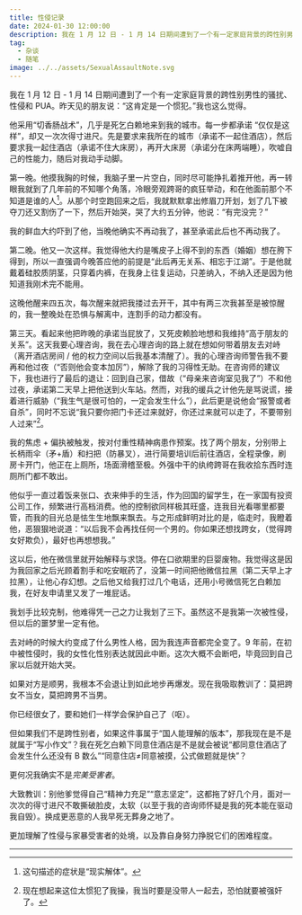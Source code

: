 ```yaml
---
title: 性侵记录
date: 2024-01-30 12:00:00
description: 我在 1 月 12 日 - 1 月 14 日期间遭到了一个有一定家庭背景的跨性别男性的骚扰、性侵和 PUA。朋友说：“这肯定是一个惯犯。”我也这么觉得。
tag:
  - 杂谈
  - 随笔
image: ../../assets/SexualAssaultNote.svg
---
```


我在 1 月 12 日 - 1 月 14 日期间遭到了一个有一定家庭背景的跨性别男性的骚扰、性侵和 PUA。昨天见的朋友说：“这肯定是一个惯犯。”我也这么觉得。

他采用“切香肠战术”，几乎是死乞白赖地来到我的城市。每一步都承诺 “仅仅是这样”，却又一次次得寸进尺。先是要求来我所在的城市（承诺不一起住酒店），然后要求我一起住酒店（承诺不住大床房），再开大床房（承诺分在床两端睡），吹嘘自己的性能力，随后对我动手动脚。

第一晚。他摸我胸的时候，我脑子里一片空白，同时尽可能挣扎着推开他，再一转眼我就到了几年前的不知哪个角落，冷眼旁观跨哥的疯狂举动，和在他面前那个不知道是谁的人[^1]。从那个时空跑回来之后，我就默默拿出修眉刀开划，划了几下被夺刀还又割伤了一下，然后开始哭，哭了大约五分钟，他说：“有完没完？”

我的鲜血大约吓到了他，当晚他确实不再动我了，甚至承诺此后也不再动我了。

第二晚。他又一次这样。我觉得他大约是嘴皮子上得不到的东西（婚姻）想在胯下得到，所以一直强调今晚答应他的前提是“此后再无关系、相忘于江湖”。于是他就戴着硅胶质阴茎，只穿着内裤，在我身上往复运动，只差纳入，不纳入还是因为他知道我刚术完不能用。

这晚他醒来四五次，每次醒来就把我搂过去开干，其中有两三次我甚至是被惊醒的，我一整晚处在恐惧与解离中，连割手的动力都没有。

第三天。看起来他把昨晚的承诺当屁放了，又死皮赖脸地想和我维持“高于朋友的关系”。这天我要心理咨询，我在去心理咨询的路上就在想如何带着朋友去对峙（离开酒店房间 / 他的权力空间以后我基本清醒了）。我的心理咨询师警告我不要再和他过夜（“否则他会变本加厉”），解除了我的习得性无助。在咨询师的建议下，我也进行了最后的退让：回到自己家，借故（“母亲来咨询室见我了”）不和他过夜，承诺第二天早上把他送到火车站。然而，对我的缓兵之计他先是骂说谎，接着进行威胁（“我生气是很可怕的，一定会发生什么”），此后更是说他会“报警或者自杀”，同时不忘说“我只要你把门卡还过来就好，你还过来就可以走了，不要带别人过来”[^2]。

我的焦虑 + 偏执被触发，按对付重性精神病患作预案。找了两个朋友，分别带上长柄雨伞（矛+盾）和扫把（防暴叉），进行简要培训后前往酒店，全程录像，刷房卡开门，他正在上厕所，场面滑稽至极。外强中干的纨绔跨哥在我收拾东西时连厕所门都不敢出。

他似乎一直过着饭来张口、衣来伸手的生活，作为回国的留学生，在一家国有投资公司工作，频繁进行高档消费。他的控制欲同样极其旺盛，连我目光看哪里都要管，而我的目光总是怯生生地飘来飘去。与之形成鲜明对比的是，临走时，我瞪着他，恶狠狠地说道：“以后我不会再找任何一个男的。你如果还想找跨女，（觉得跨女好欺负），最好也再想想我。”

这以后，他在微信里就开始解释与求饶。停在口欲期里的巨婴废物。我觉得这是因为我回家之后光顾着割手和吃安眠药了，没第一时间把他微信拉黑（第二天早上才拉黑），让他心存幻想。之后他又给我打过几个电话，还用小号微信死乞白赖加我，在好友申请里又发了一堆屁话。

我划手比较克制，他难得凭一己之力让我划了三下。虽然这不是我第一次被性侵，但以后的噩梦里一定有他。

去对峙的时候大约变成了什么男性人格，因为我连声音都完全变了。9 年前，在初中被性侵时，我的女性化性别表达就因此中断。这次大概不会断吧，毕竟回到自己家以后就开始大哭。

如果对方是顺男，我根本不会退让到如此地步再爆发。现在我吸取教训了：莫把跨女不当女，莫把跨男不当男。

你已经很女了，要和她们一样学会保护自己了（呕）。

但如果我们不是跨性别者，如果这件事属于“国人能理解的版本”，那我现在是不是就属于“写小作文”？我在死乞白赖下同意住酒店是不是就会被说“都同意住酒店了会发生什么还没有 B 数么”“同意住店≠同意被摸，公式做题就是快”？

更何况我确实不是*完美受害者*。

大致教训：别他爹觉得自己“精神力充足”“意志坚定”，这都拖了好几个月，面对一次次的得寸进尺不敢撕破脸皮，太软（以至于我的咨询师怀疑是我的死本能在驱动我自毁）。换成更恶意的人我早死无葬身之地了。

更加理解了性侵与家暴受害者的处境，以及靠自身努力挣脱它们的困难程度。

---

[^1]: 这句描述的症状是“现实解体”。

[^2]: 现在想起来这位太惯犯了我操，我当时要是没带人一起去，恐怕就要被强奸了。
